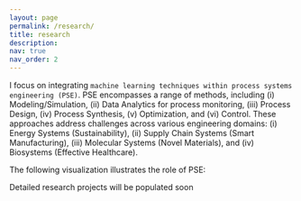 ```yaml
---
layout: page
permalink: /research/
title: research
description:
nav: true
nav_order: 2
---
```


I focus on integrating `machine learning techniques within process systems engineering (PSE)`. PSE encompasses a range of methods, including (i) Modeling/Simulation, (ii) Data Analytics for process monitoring, (iii) Process Design, (iv) Process Synthesis, (v) Optimization, and (vi) Control. These approaches address challenges across various engineering domains: (i) Energy Systems (Sustainability), (ii) Supply Chain Systems (Smart Manufacturing), (iii) Molecular Systems (Novel Materials), and (iv) Biosystems (Effective Healthcare).

The following visualization illustrates the role of PSE:
<div id="pse-radial-force" class="svg-container"></div>

<script src="https://d3js.org/d3.v7.min.js"></script>
<script>
// -------------------- Data --------------------
const nodes = [
  { id: "Domain Knowledge", group: "core" },
  { id: "Process design", group: "method" },
  { id: "Design", group: "method" },
  { id: "Modeling", group: "method" },
  { id: "Optimization", group: "method" },
  { id: "Operation", group: "method" },

  { id: "Energy Systems", group: "domain" },
  { id: "Smart manufacturing", group: "domain" },
  { id: "Molecular Systems", group: "domain" },
  { id: "Healthcare", group: "domain" }
];

// Only create method–domain links (no core links)
const links = [];
const methods = nodes.filter(n => n.group === "method").map(n => n.id);
const domains = nodes.filter(n => n.group === "domain").map(n => n.id);

domains.forEach(d => {
  methods.forEach(m => links.push({ source: m, target: d }));
});

// -------------------- SVG container --------------------
const width = 900, height = 500;
const svg = d3.select("#pse-radial-force")
  .append("svg")
  .attr("viewBox", [0, 0, width, height])
  .classed("svg-content", true);

// -------------------- Forces --------------------
const radiusMethod = 150;
const radiusDomain = 250;
const center = { x: width / 2, y: height / 2 };

const simulation = d3.forceSimulation(nodes)
  .force("link", d3.forceLink(links).id(d => d.id).distance(160))
  .force("charge", d3.forceManyBody().strength(-300))
  .force("collision", d3.forceCollide(40))
  .force("x", d3.forceX(d => {
    if (d.group === "core") return center.x;
    if (d.group === "method") return center.x + radiusMethod * Math.cos(methods.indexOf(d.id) * 2 * Math.PI / methods.length);
    if (d.group === "domain") return center.x + radiusDomain * Math.cos(domains.indexOf(d.id) * 2 * Math.PI / domains.length);
  }).strength(0.5))
  .force("y", d3.forceY(d => {
    if (d.group === "core") return center.y;
    if (d.group === "method") return center.y + radiusMethod * Math.sin(methods.indexOf(d.id) * 2 * Math.PI / methods.length);
    if (d.group === "domain") return center.y + radiusDomain * Math.sin(domains.indexOf(d.id) * 2 * Math.PI / domains.length);
  }).strength(0.5));

// -------------------- Links --------------------
const link = svg.append("g")
  .attr("stroke", "#aaa")
  .attr("stroke-opacity", 0.6)
  .selectAll("line")
  .data(links)
  .join("line")
  .attr("stroke-width", 2);

// -------------------- Nodes --------------------
const node = svg.append("g")
  .selectAll("circle")
  .data(nodes)
  .join("circle")
  .attr("r", d => d.group === "core" ? 30 : (d.group === "method" ? 22 : 18))
  .attr("fill", d => d.group === "core" ? "#ff7f0e" :
                     d.group === "method" ? "#1f77b4" : "#32CD32")
  .attr("stroke", "#292929")
  .attr("stroke-width", 1)
  .on("mouseover", highlightLinks)
  .on("mouseout", resetHighlight)
  .call(drag(simulation));

// -------------------- Labels --------------------
const label = svg.append("g")
  .selectAll("text")
  .data(nodes)
  .join("text")
  .attr("dy", 4)
  .attr("text-anchor", "middle")
  .attr("fill", "#6B8E23")
  .style("font-size", "15px")
  .style("pointer-events", "none")
  .text(d => d.id);

// -------------------- Simulation tick --------------------
simulation.on("tick", () => {
  link
    .attr("x1", d => d.source.x)
    .attr("y1", d => d.source.y)
    .attr("x2", d => d.target.x)
    .attr("y2", d => d.target.y);

  node
    .attr("cx", d => d.x)
    .attr("cy", d => d.y);

  label
    .attr("x", d => d.x)
    .attr("y", d => d.y - 28);

  pulse.attr("cx", d => d.x)
       .attr("cy", d => d.y);
});

// -------------------- Hover highlighting --------------------
function highlightLinks(event, d) {
  const connected = new Set();
  links.forEach(l => {
    if (l.source.id === d.id) connected.add(l.target.id);
    if (l.target.id === d.id) connected.add(l.source.id);
  });
  node.attr("opacity", n =>
    n.id === d.id ? "gold" : connected.has(n.id) ? 1: 0.2
  );
  link.attr("stroke-opacity", l =>
    l.source.id === d.id || l.target.id === d.id ? 0.9 : 0.1
  );
}
function resetHighlight() {
  node.attr("opacity", 1);
  link.attr("stroke-opacity", 0.6);
}


// -------------------- Drag behavior --------------------
function drag(simulation) {
  function dragstarted(event, d) {
    if (!event.active) simulation.alphaTarget(0.3).restart();
    d.fx = d.x;
    d.fy = d.y;
  }
  function dragged(event, d) {
    d.fx = event.x;
    d.fy = event.y;
  }
  function dragended(event, d) {
    if (!event.active) simulation.alphaTarget(0);
    d.fx = null;
    d.fy = null;
  }
  return d3.drag().on("start", dragstarted).on("drag", dragged).on("end", dragended);
}

// -------------------- Pulses along links --------------------
const pulse = svg.append("g")
  .selectAll("circle")
  .data(links)
  .join("circle")
  .attr("r", 3)
  .attr("fill", "orange")
  .attr("opacity", 0.7);

function animatePulses() {
  pulse
    .attr("cx", d => d.source.x)
    .attr("cy", d => d.source.y)
    .transition()
    .duration(2000)
    .ease(d3.easeLinear)
    .attr("cx", d => d.target.x)
    .attr("cy", d => d.target.y)
    .on("end", animatePulses);
}
animatePulses();

</script>



Detailed research projects will be populated soon  <i class="fa-solid fa-cloud-arrow-up"></i><i class="fa-solid fa-spinner"></i>
